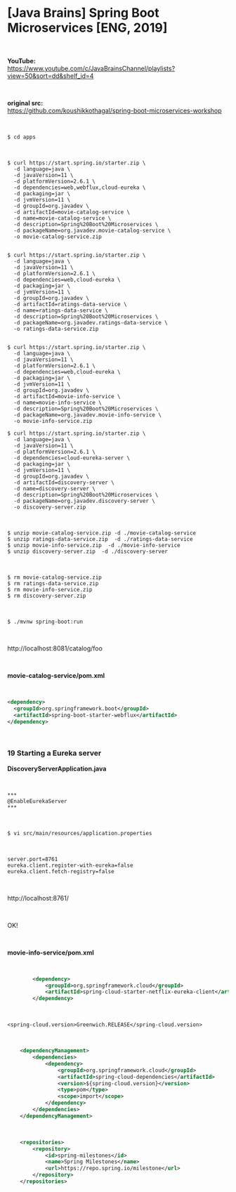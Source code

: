 # [Java Brains] Spring Boot Microservices [ENG, 2019]

<br/>

**YouTube:**  
https://www.youtube.com/c/JavaBrainsChannel/playlists?view=50&sort=dd&shelf_id=4


<br/>

**original src:**  
https://github.com/koushikkothagal/spring-boot-microservices-workshop

<br/>

```
$ cd apps
```

<br/>


```
$ curl https://start.spring.io/starter.zip \
  -d language=java \
  -d javaVersion=11 \
  -d platformVersion=2.6.1 \
  -d dependencies=web,webflux,cloud-eureka \
  -d packaging=jar \
  -d jvmVersion=11 \
  -d groupId=org.javadev \
  -d artifactId=movie-catalog-service \
  -d name=movie-catalog-service \
  -d description=Spring%20Boot%20Microservices \
  -d packageName=org.javadev.movie-catalog-service \
  -o movie-catalog-service.zip


$ curl https://start.spring.io/starter.zip \
  -d language=java \
  -d javaVersion=11 \
  -d platformVersion=2.6.1 \
  -d dependencies=web,cloud-eureka \
  -d packaging=jar \
  -d jvmVersion=11 \
  -d groupId=org.javadev \
  -d artifactId=ratings-data-service \
  -d name=ratings-data-service \
  -d description=Spring%20Boot%20Microservices \
  -d packageName=org.javadev.ratings-data-service \
  -o ratings-data-service.zip
 

$ curl https://start.spring.io/starter.zip \
  -d language=java \
  -d javaVersion=11 \
  -d platformVersion=2.6.1 \
  -d dependencies=web,cloud-eureka \
  -d packaging=jar \
  -d jvmVersion=11 \
  -d groupId=org.javadev \
  -d artifactId=movie-info-service \
  -d name=movie-info-service \
  -d description=Spring%20Boot%20Microservices \
  -d packageName=org.javadev.movie-info-service \
  -o movie-info-service.zip

$ curl https://start.spring.io/starter.zip \
  -d language=java \
  -d javaVersion=11 \
  -d platformVersion=2.6.1 \
  -d dependencies=cloud-eureka-server \
  -d packaging=jar \
  -d jvmVersion=11 \
  -d groupId=org.javadev \
  -d artifactId=discovery-server \
  -d name=discovery-server \
  -d description=Spring%20Boot%20Microservices \
  -d packageName=org.javadev.discovery-server \
  -o discovery-server.zip
```

<br/>

```
$ unzip movie-catalog-service.zip -d ./movie-catalog-service
$ unzip ratings-data-service.zip  -d ./ratings-data-service
$ unzip movie-info-service.zip  -d ./movie-info-service
$ unzip discovery-server.zip  -d ./discovery-server
```

<br/>

```
$ rm movie-catalog-service.zip
$ rm ratings-data-service.zip
$ rm movie-info-service.zip
$ rm discovery-server.zip
```

<br/>

```
$ ./mvnw spring-boot:run
```

<br/>

http://localhost:8081/catalog/foo

<br/>


**movie-catalog-service/pom.xml**

<br/>

```xml
<dependency>
  <groupId>org.springframework.boot</groupId>
  <artifactId>spring-boot-starter-webflux</artifactId>
</dependency>
```

<br/>

### 19 Starting a Eureka server


**DiscoveryServerApplication.java**

<br/>

```
***
@EnableEurekaServer
***
```

<br/>

```
$ vi src/main/resources/application.properties 
```

<br/>

```
server.port=8761
eureka.client.register-with-eureka=false
eureka.client.fetch-registry=false
```

<br/>

http://localhost:8761/

<br/>

OK!


<!--

<br/>


**discovery-server/pom.xml**

<br/>

???

<br/>

```xml
  <dependency>
    <groupId>javax.xml.bind</groupId>
    <artifactId>jaxb-api</artifactId>
    <version>2.3.0</version>
  </dependency>
  <dependency>
    <groupId>com.sun.xml.bind</groupId>
    <artifactId>jaxb-impl</artifactId>
    <version>2.3.0</version>
  </dependency>
  <dependency>
    <groupId>org.glassfish.jaxb</groupId>
    <artifactId>jaxb-runtime</artifactId>
    <version>2.3.0</version>
  </dependency>
  <dependency>
    <groupId>javax.activation</groupId>
    <artifactId>activation</artifactId>
    <version>1.1.1</version>
  </dependency>
```

-->


<br/>


**movie-info-service/pom.xml**

<br/>

```xml
		<dependency>
			<groupId>org.springframework.cloud</groupId>
			<artifactId>spring-cloud-starter-netflix-eureka-client</artifactId>
		</dependency>
```


<br/>


```
<spring-cloud.version>Greenwich.RELEASE</spring-cloud.version>
```

<br/>

```xml
	<dependencyManagement>
		<dependencies>
			<dependency>
				<groupId>org.springframework.cloud</groupId>
				<artifactId>spring-cloud-dependencies</artifactId>
				<version>${spring-cloud.version}</version>
				<type>pom</type>
				<scope>import</scope>
			</dependency>
		</dependencies>
	</dependencyManagement>
```


<br/>

```xml
	<repositories>
		<repository>
			<id>spring-milestones</id>
			<name>Spring Milestones</name>
			<url>https://repo.spring.io/milestone</url>
		</repository>
	</repositories>
```

